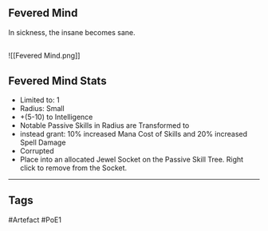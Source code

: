 ## Fevered Mind
In sickness, the insane becomes sane.
##
![[Fevered Mind.png]]
## Fevered Mind Stats
- Limited to: 1
- Radius: Small
- +(5-10) to Intelligence
- Notable Passive Skills in Radius are Transformed to
- instead grant: 10% increased Mana Cost of Skills and 20% increased Spell Damage
- Corrupted
- Place into an allocated Jewel Socket on the Passive Skill Tree. Right click to remove from the Socket.


---
## Tags
#Artefact
#PoE1